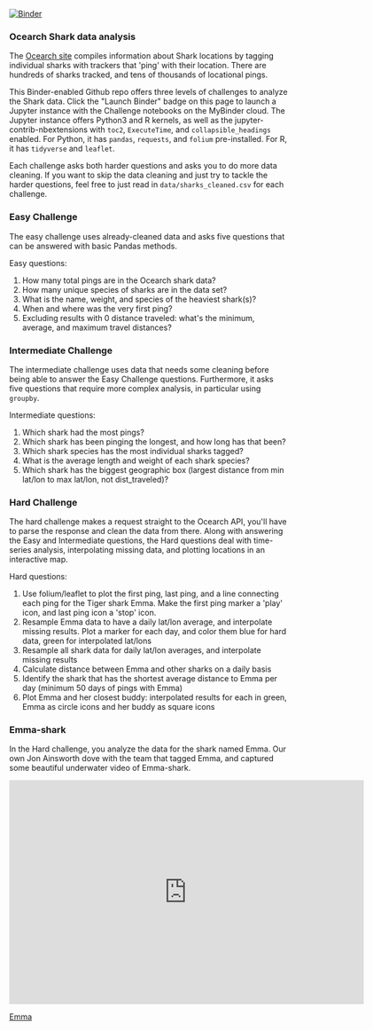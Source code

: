 [![Binder](https://mybinder.org/badge_logo.svg)](https://mybinder.org/v2/gh/botwranglers/ocearch/master)

### Ocearch Shark data analysis

The [Ocearch site](https://www.ocearch.org/) compiles information about Shark locations by tagging individual sharks with trackers that 'ping' with their location.  There are hundreds of sharks tracked, and tens of thousands of locational pings.

This Binder-enabled Github repo offers three levels of challenges to analyze the Shark data.  Click the "Launch Binder" badge on this page to launch a Jupyter instance with the Challenge notebooks on the MyBinder cloud.  The Jupyter instance offers Python3 and R kernels, as well as the jupyter-contrib-nbextensions with `toc2`, `ExecuteTime`, and `collapsible_headings` enabled.  For Python, it has `pandas`, `requests`, and `folium` pre-installed.  For R, it has `tidyverse` and `leaflet`.

Each challenge asks both harder questions and asks you to do more data cleaning.  If you want to skip the data cleaning and just try to tackle the harder questions, feel free to just read in `data/sharks_cleaned.csv` for each challenge.  


### Easy Challenge

The easy challenge uses already-cleaned data and asks five questions that can be answered with basic Pandas methods.

Easy questions:

 1. How many total pings are in the Ocearch shark data?
 2. How many unique species of sharks are in the data set?
 3. What is the name, weight, and species of the heaviest shark(s)?
 4. When and where was the very first ping?
 5. Excluding results with 0 distance traveled: what's the minimum, average, and maximum travel distances?


### Intermediate Challenge

The intermediate challenge uses data that needs some cleaning before being able to answer the Easy Challenge questions.  Furthermore, it asks five questions that require more complex analysis, in particular using `groupby`.

Intermediate questions:

 1. Which shark had the most pings?
 2. Which shark has been pinging the longest, and how long has that been?
 3. Which shark species has the most individual sharks tagged?
 4. What is the average length and weight of each shark species?
 5. Which shark has the biggest geographic box (largest distance from min lat/lon to max lat/lon, not dist_traveled)?
 
 
### Hard Challenge

The hard challenge makes a request straight to the Ocearch API, you'll have to parse the response and clean the data from there.  Along with answering the Easy and Intermediate questions, the Hard questions deal with time-series analysis, interpolating missing data, and plotting locations in an interactive map.

Hard questions:

 1. Use folium/leaflet to plot the first ping, last ping, and a line connecting each ping for the Tiger shark Emma.  Make the first ping marker a 'play' icon, and last ping icon a 'stop' icon.
 2. Resample Emma data to have a daily lat/lon average, and interpolate missing results.  Plot a marker for each day, and color them blue for hard data, green for interpolated lat/lons
 3. Resample all shark data for daily lat/lon averages, and interpolate missing results
 4. Calculate distance between Emma and other sharks on a daily basis
 5. Identify the shark that has the shortest average distance to Emma per day (minimum 50 days of pings with Emma)
 6. Plot Emma and her closest buddy: interpolated results for each in green, Emma as circle icons and her buddy as square icons

### Emma-shark

In the Hard challenge, you analyze the data for the shark named Emma.  Our own Jon Ainsworth dove with the team that tagged Emma, and captured some beautiful underwater video of Emma-shark.  

<iframe src='https://gfycat.com/ifr/JollyBeautifulGalapagostortoise' frameborder='0' scrolling='no' allowfullscreen width='640' height='404'></iframe><p> <a href="https://gfycat.com/jollybeautifulgalapagostortoise">Emma</a></p>